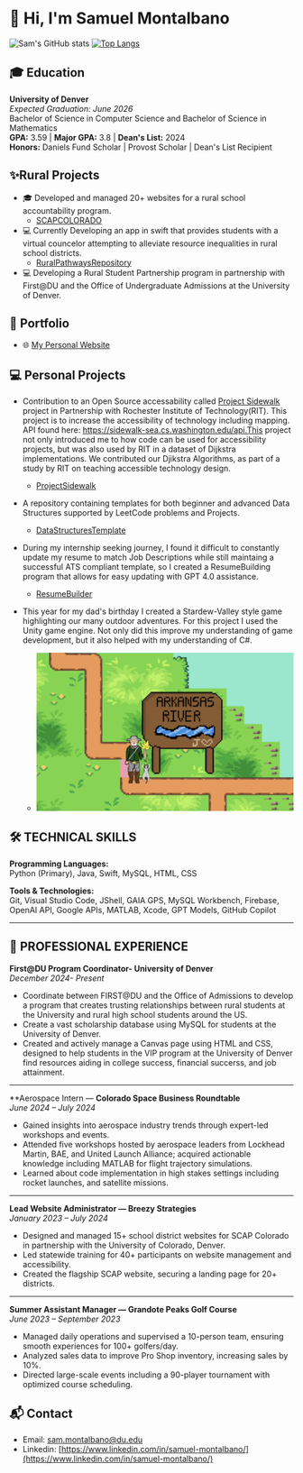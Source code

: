 
# 👋 Hi, I'm Samuel Montalbano 
![Sam's GitHub stats](https://github-readme-stats.vercel.app/api?username=Sammontalbano22&&show=reviews,discussions_started,discussions_answered,prs_merged,prs_merged_percentage&theme=gruvbox&rank_icon=github&include_all_commits=true&width=400)  [![Top Langs](https://github-readme-stats.vercel.app/api/top-langs/?username=Sammontalbano22&height=400&theme=gruvbox)](https://github.com/anuraghazra/github-readme-stats)

## 🎓 Education

**University of Denver**  
*Expected Graduation: June 2026*  
Bachelor of Science in Computer Science and Bachelor of Science in Mathematics  
**GPA:** 3.59 | **Major GPA:** 3.8 | **Dean's List:** 2024  
**Honors:** Daniels Fund Scholar | Provost Scholar | Dean's List Recipient


## ✨Rural Projects

- 🎓 Developed and managed 20+ websites for a rural school accountability program.
    - [SCAPCOLORADO](https://scapcolorado.com/)
- 💻 Currently Developing an app in swift that provides students with a virtual councelor attempting to alleviate resource inequalities in rural school districts.
    - [RuralPathwaysRepository](https://github.com/Sammontalbano22/RuralPathways)
- 💻 Developing a Rural Student Partnership program in partnership with First@DU and the Office of Undergraduate Admissions at the University of Denver.

  
## 🔗 Portfolio
- 🌐 [My Personal Website](https://sammontalbano22.github.io/sammontalbanoportfolio/)


## 💻 Personal Projects

- Contribution to an Open Source accessability called [Project Sidewalk](https://dl.acm.org/doi/10.1145/3290605.3300292) project in Partnership with Rochester Institute of Technology(RIT). This project is to increase the accessibility of technology including mapping. API found here: https://sidewalk-sea.cs.washington.edu/api.This project not only introduced me to how code can be used for accessibility projects, but was also used by RIT in a dataset of Dijkstra implementations. We contributed our Djikstra Algorithms, as part of a study by RIT on teaching accessible technology design.
    - [ProjectSidewalk](https://github.com/Sammontalbano22/ProjectSidewalk)

- A repository containing templates for both beginner and advanced Data Structures supported by LeetCode problems and Projects.
    - [DataStructuresTemplate](https://github.com/Sammontalbano22/DataStructureTemplates)

- During my internship seeking journey, I found it difficult to constantly update my resume to match Job Descriptions while still maintaing a successful ATS compliant template, so I created a ResumeBuilding program that allows for easy updating with GPT 4.0 assistance.
    - [ResumeBuilder](https://github.com/Sammontalbano22/PythonProjects/blob/main/resumebuilder.py)
 
- This year for my dad's birthday I created a Stardew-Valley style game highlighting our many outdoor adventures. For this project I used the Unity game engine. Not only did this improve my understanding of game development, but it also helped with my understanding of C#.
    - ![Arkansas River Pixel Art](https://github.com/Sammontalbano22/About-Me/blob/main/yay.jpg)


## 🛠 TECHNICAL SKILLS

**Programming Languages:**  
Python (Primary), Java, Swift, MySQL, HTML, CSS  

**Tools & Technologies:**  
Git, Visual Studio Code, JShell, GAIA GPS, MySQL Workbench, Firebase, OpenAI API, Google APIs, MATLAB, Xcode, GPT Models, GitHub Copilot

---

## 💼 PROFESSIONAL EXPERIENCE

**First@DU Program Coordinator- University of Denver**  
*December 2024- Present*
- Coordinate between FIRST@DU and the Office of Admissions to develop a program that creates trusting relationships between rural students at the University and rural high school students around the US.
- Create a vast scholarship database using MySQL for students at the University of Denver.
- Created and actively manage a Canvas page using HTML and CSS, designed to help students in the VIP program at the University of Denver find resources aiding in college success, financial succerss, and job attainment.

---

**Aerospace Intern — **Colorado Space Business Roundtable**  
*June 2024 – July 2024*  
- Gained insights into aerospace industry trends through expert-led workshops and events.
- Attended five workshops hosted by aerospace leaders from Lockhead Martin, BAE, and United Launch Alliance; acquired actionable knowledge including MATLAB for flight trajectory simulations.
- Learned about code implementation in high stakes settings including rocket launches, and satellite missions.
  
---

**Lead Website Administrator — Breezy Strategies**  
*January 2023 – July 2024*  
- Designed and managed 15+ school district websites for SCAP Colorado in partnership with the University of Colorado, Denver.  
- Led statewide training for 40+ participants on website management and accessibility.  
- Created the flagship SCAP website, securing a landing page for 20+ districts.

---

**Summer Assistant Manager — Grandote Peaks Golf Course**  
*June 2023 – September 2023*  
- Managed daily operations and supervised a 10-person team, ensuring smooth experiences for 100+ golfers/day.  
- Analyzed sales data to improve Pro Shop inventory, increasing sales by 10%.  
- Directed large-scale events including a 90-player tournament with optimized course scheduling.




## 📬 Contact
- Email: sam.montalbano@du.edu
- Linkedin: [https://www.linkedin.com/in/samuel-montalbano/](https://www.linkedin.com/in/samuel-montalbano/)
